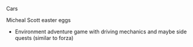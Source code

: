 Cars

Micheal Scott easter eggs 

- Environment adventure game with driving mechanics and maybe side quests (similar to forza)
